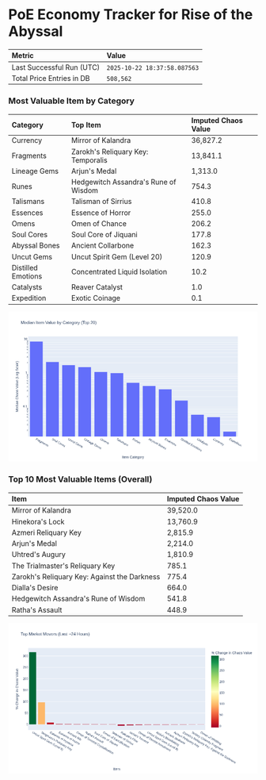# PoE Economy Tracker for Rise of the Abyssal

<!-- START_MAINTENANCE -->
| Metric | Value |
|:---|:---|
| Last Successful Run (UTC) | `2025-10-22 18:37:58.087563` |
| Total Price Entries in DB | `508,562` |

<!-- END_MAINTENANCE -->

<!-- START_DATAFRAME_DEBUG -->
<!-- END_DATAFRAME_DEBUG -->

<!-- START_CATEGORY_ANALYSIS -->
### Most Valuable Item by Category
| Category | Top Item | Imputed Chaos Value |
| :--- | :--- | :--- |
| Currency | Mirror of Kalandra | 36,827.2 |
| Fragments | Zarokh's Reliquary Key: Temporalis | 13,841.1 |
| Lineage Gems | Arjun's Medal | 1,313.0 |
| Runes | Hedgewitch Assandra's Rune of Wisdom | 754.3 |
| Talismans | Talisman of Sirrius | 410.8 |
| Essences | Essence of Horror | 255.0 |
| Omens | Omen of Chance | 206.2 |
| Soul Cores | Soul Core of Jiquani | 177.8 |
| Abyssal Bones | Ancient Collarbone | 162.3 |
| Uncut Gems | Uncut Spirit Gem (Level 20) | 120.9 |
| Distilled Emotions | Concentrated Liquid Isolation | 10.2 |
| Catalysts | Reaver Catalyst | 1.0 |
| Expedition | Exotic Coinage | 0.1 |


![Category Analysis Chart](charts/category_analysis.png)
<!-- END_ANALYSIS -->

<!-- START_ANALYSIS -->
### Top 10 Most Valuable Items (Overall)
| Item | Imputed Chaos Value |
| :--- | :--- |
| Mirror of Kalandra | 39,520.0 |
| Hinekora's Lock | 13,760.9 |
| Azmeri Reliquary Key | 2,815.9 |
| Arjun's Medal | 2,214.0 |
| Uhtred's Augury | 1,810.9 |
| The Trialmaster's Reliquary Key | 785.1 |
| Zarokh's Reliquary Key: Against the Darkness | 775.4 |
| Dialla's Desire | 664.0 |
| Hedgewitch Assandra's Rune of Wisdom | 541.8 |
| Ratha's Assault | 448.9 |


![Market Movers Chart](charts/market_movers.png)
<!-- END_ANALYSIS -->
